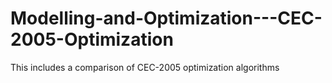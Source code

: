# Modelling-and-Optimization---CEC-2005-Optimization
This includes a comparison of CEC-2005 optimization algorithms
